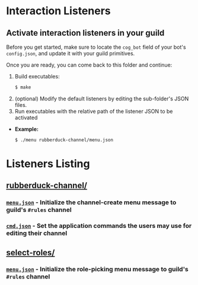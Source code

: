 # Interaction Listeners

## Activate interaction listeners in your guild

Before you get started, make sure to locate the `cog_bot` field of your bot's `config.json`, and
update it with your guild primitives.

Once you are ready, you can come back to this folder and continue:

1. Build executables:
    ```bash
    $ make
    ```
2. (optional) Modify the default listeners by editing the sub-folder's JSON files.
3. Run executables with the relative path of the listener JSON to be activated
  * **Example:**
    ```bash
    $ ./menu rubberduck-channel/menu.json
    ```

# Listeners Listing

## [rubberduck-channel/](rubberduck-channel/)
### [`menu.json`](rubberduck-channel/menu.json) - Initialize the channel-create menu message to guild's `#rules` channel
### [`cmd.json`](rubberduck-channel/cmd.json) - Set the application commands the users may use for editing their channel

## [select-roles/](select-roles/)
### [`menu.json`](select-roles/menu.json) - Initialize the role-picking menu message to guild's `#rules` channel
